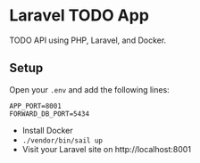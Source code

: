 # Laravel TODO App

TODO API using PHP, Laravel, and Docker.

## Setup

Open your `.env` and add the following lines:

```
APP_PORT=8001
FORWARD_DB_PORT=5434
```

-   Install Docker
-   `./vendor/bin/sail up`
-   Visit your Laravel site on http://localhost:8001
